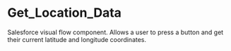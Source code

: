 # Get_Location_Data
Salesforce visual flow component.  Allows a user to press a button and get their current latitude and longitude coordinates.
